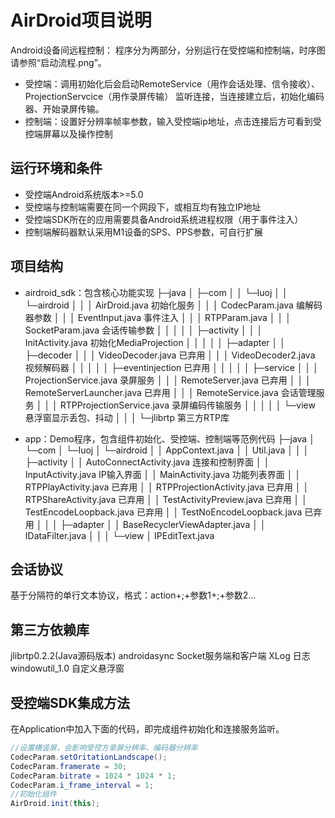AirDroid项目说明
==================
Android设备间远程控制：
程序分为两部分，分别运行在受控端和控制端，时序图请参照“启动流程.png”。

- 受控端：调用初始化后会启动RemoteService（用作会话处理、信令接收）、ProjectionServcice（用作录屏传输）
监听连接，当连接建立后，初始化编码器、开始录屏传输。
- 控制端：设置好分辨率帧率参数，输入受控端ip地址，点击连接后方可看到受控端屏幕以及操作控制

运行环境和条件
-----------------
- 受控端Android系统版本>=5.0
- 受控端与控制端需要在同一个网段下，或相互均有独立IP地址
- 受控端SDK所在的应用需要具备Android系统进程权限（用于事件注入）
- 控制端解码器默认采用M1设备的SPS、PPS参数，可自行扩展

项目结构
-----------------
- airdroid_sdk：包含核心功能实现
├─java
│  ├─com
│  │  └─luoj
│  │      └─airdroid
│  │          │  AirDroid.java 初始化服务
│  │          │  CodecParam.java 编解码器参数
│  │          │  EventInput.java 事件注入
│  │          │  RTPParam.java
│  │          │  SocketParam.java 会话传输参数
│  │          │
│  │          ├─activity
│  │          │      InitActivity.java 初始化MediaProjection
│  │          │
│  │          ├─adapter
│  │          ├─decoder
│  │          │      VideoDecoder.java 已弃用
│  │          │      VideoDecoder2.java 视频解码器
│  │          │
│  │          ├─eventinjection 已弃用
│  │          │
│  │          ├─service
│  │          │      ProjectionService.java 录屏服务
│  │          │      RemoteServer.java 已弃用
│  │          │      RemoteServerLauncher.java 已弃用
│  │          │      RemoteService.java 会话管理服务
│  │          │      RTPProjectionService.java 录屏编码传输服务
│  │          │
│  │          └─view 悬浮窗显示丢包、抖动
│  │
│  └─jlibrtp 第三方RTP库

- app：Demo程序，包含组件初始化、受控端、控制端等范例代码
├─java
│  └─com
│      └─luoj
│          └─airdroid
│              │  AppContext.java
│              │  Util.java
│              │
│              ├─activity
│              │      AutoConnectActivity.java 连接和控制界面
│              │      InputActivity.java IP输入界面
│              │      MainActivity.java 功能列表界面
│              │      RTPPlayActivity.java 已弃用
│              │      RTPProjectionActivity.java 已弃用
│              │      RTPShareActivity.java 已弃用
│              │      TestActivityPreview.java 已弃用
│              │      TestEncodeLoopback.java 已弃用
│              │      TestNoEncodeLoopback.java 已弃用
│              │
│              ├─adapter
│              │      BaseRecyclerViewAdapter.java
│              │      IDataFilter.java
│              │
│              └─view
│                      IPEditText.java

会话协议
-----------------
基于分隔符的单行文本协议，格式：action+;+参数1+;+参数2...

第三方依赖库
-----------------
jlibrtp0.2.2(Java源码版本)
androidasync Socket服务端和客户端
XLog 日志
windowutil_1.0 自定义悬浮窗


受控端SDK集成方法
-----------------
在Application中加入下面的代码，即完成组件初始化和连接服务监听。
```java
//设置横竖屏，会影响受控方录屏分辨率、编码器分辨率
CodecParam.setOritationLandscape();
CodecParam.framerate = 30;
CodecParam.bitrate = 1024 * 1024 * 1;
CodecParam.i_frame_interval = 1;
//初始化组件
AirDroid.init(this);
```